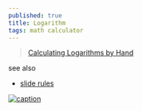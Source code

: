 ```yaml
---
published: true
title: Logarithm
tags: math calculator
---
```

> [Calculating Logarithms by Hand](https://news.ycombinator.com/item?id=38836437)

see also
- [slide rules](https://news.ycombinator.com/item?id=39309083)

[ ![caption](https://static01.nyt.com/images/2024/02/11/multimedia/00Shawlee-3-02-bcpf-print2/00Shawlee-3-02-bcpf-superJumbo.jpg?quality=75&auto=webp)](https://www.nytimes.com/2024/02/08/science/walter-shawlee-dead.html)